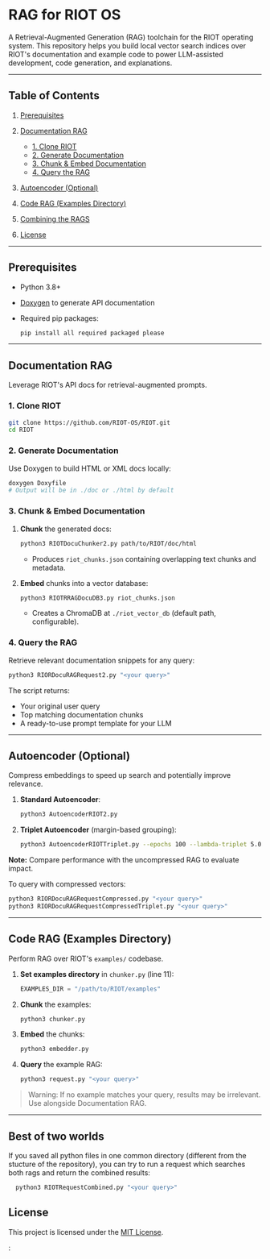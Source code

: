 # RAG for RIOT OS

A Retrieval-Augmented Generation (RAG) toolchain for the RIOT operating system. This repository helps you build local vector search indices over RIOT's documentation and example code to power LLM-assisted development, code generation, and explanations.

---

## Table of Contents

1. [Prerequisites](#prerequisites)
2. [Documentation RAG](#documentation-rag)

   * [1. Clone RIOT](#1-clone-riot)
   * [2. Generate Documentation](#2-generate-documentation)
   * [3. Chunk & Embed Documentation](#3-chunk--embed-documentation)
   * [4. Query the RAG](#4-query-the-rag)
3. [Autoencoder (Optional)](#autoencoder-optional)
4. [Code RAG (Examples Directory)](#code-rag-examples-directory)
5. [Combining the RAGS](#Best-of-two-worlds)
6. [License](#license)

---

## Prerequisites

* Python 3.8+
* [Doxygen](https://www.doxygen.nl/) to generate API documentation
* Required pip packages:

  ```bash
  pip install all required packaged please 
  ```

---

## Documentation RAG

Leverage RIOT's API docs for retrieval-augmented prompts.

### 1. Clone RIOT

```bash
git clone https://github.com/RIOT-OS/RIOT.git
cd RIOT
```

### 2. Generate Documentation

Use Doxygen to build HTML or XML docs locally:

```bash
doxygen Doxyfile
# Output will be in ./doc or ./html by default
```

### 3. Chunk & Embed Documentation

1. **Chunk** the generated docs:

   ```bash
   python3 RIOTDocuChunker2.py path/to/RIOT/doc/html
   ```

   * Produces `riot_chunks.json` containing overlapping text chunks and metadata.

2. **Embed** chunks into a vector database:

   ```bash
   python3 RIOTRRAGDocuDB3.py riot_chunks.json
   ```

   * Creates a ChromaDB at `./riot_vector_db` (default path, configurable).

### 4. Query the RAG

Retrieve relevant documentation snippets for any query:

```bash
python3 RIORDocuRAGRequest2.py "<your query>"
```

The script returns:

* Your original user query
* Top matching documentation chunks
* A ready-to-use prompt template for your LLM

---

## Autoencoder (Optional)

Compress embeddings to speed up search and potentially improve relevance.

1. **Standard Autoencoder**:

   ```bash
   python3 AutoencoderRIOT2.py
   ```
2. **Triplet Autoencoder** (margin-based grouping):

   ```bash
   python3 AutoencoderRIOTTriplet.py --epochs 100 --lambda-triplet 5.0 --margin 1.5
   ```

**Note:** Compare performance with the uncompressed RAG to evaluate impact.

To query with compressed vectors:

```bash
python3 RIORDocuRAGRequestCompressed.py "<your query>"
python3 RIORDocuRAGRequestCompressedTriplet.py "<your query>"
```

---

## Code RAG (Examples Directory)

Perform RAG over RIOT's `examples/` codebase.

1. **Set examples directory** in `chunker.py` (line 11):

   ```python
   EXAMPLES_DIR = "/path/to/RIOT/examples"
   ```
2. **Chunk** the examples:

   ```bash
   python3 chunker.py
   ```
3. **Embed** the chunks:

   ```bash
   python3 embedder.py
   ```
4. **Query** the example RAG:

   ```bash
   python3 request.py "<your query>"
   ```

> Warning: If no example matches your query, results may be irrelevant. Use alongside Documentation RAG.

---

## Best of two worlds 
If you saved all python files in one common directory (different from the stucture of the repository), you can try to run a request which searches both rags and return the combined results:

 ```bash
   python3 RIOTRequestCombined.py "<your query>"
   ```


## License

This project is licensed under the [MIT License](./LICENSE).



:



